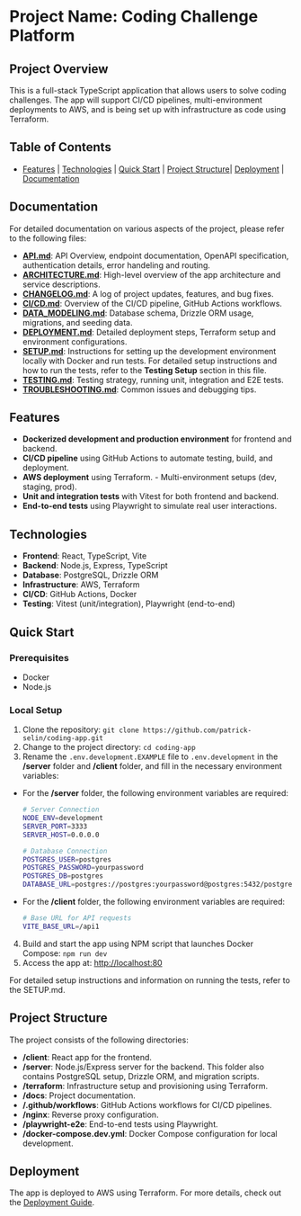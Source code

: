 # Project Name: Coding Challenge Platform

## Project Overview

This is a full-stack TypeScript application that allows users to solve coding challenges. The app will support CI/CD pipelines, multi-environment deployments to AWS, and is being set up with infrastructure as code using Terraform.

## Table of Contents

- [Features](#features) | [Technologies](#technologies) | [Quick Start](#quick-start) | [Project Structure](#project-structure)| [Deployment](#deployment) | [Documentation](#documentation)

## Documentation

For detailed documentation on various aspects of the project, please refer to the following files:

- **[API.md](docs/API.md)**: API Overview, endpoint documentation, OpenAPI specification, authentication details, error handeling and routing.
- **[ARCHITECTURE.md](docs/ARCHITECTURE.md)**: High-level overview of the app architecture and service descriptions.
- **[CHANGELOG.md](docs/CHANGELOG.md)**: A log of project updates, features, and bug fixes.
- **[CI/CD.md](docs/CI/CD.md)**: Overview of the CI/CD pipeline, GitHub Actions workflows.
- **[DATA_MODELING.md](docs/DATA_MODELING.md)**: Database schema, Drizzle ORM usage, migrations, and seeding data.
- **[DEPLOYMENT.md](docs/DEPLOYMENT.md)**: Detailed deployment steps, Terraform setup and environment configurations.
- **[SETUP.md](docs/SETUP.md)**: Instructions for setting up the development environment locally with Docker and run tests. For detailed setup instructions and how to run the tests, refer to the **Testing Setup** section in this file.
- **[TESTING.md](docs/TESTING.md)**: Testing strategy, running unit, integration and E2E tests.
- **[TROUBLESHOOTING.md](docs/TROUBLESHOOTING.md)**: Common issues and debugging tips.

## Features

- **Dockerized development and production environment** for frontend and backend.
- **CI/CD pipeline** using GitHub Actions to automate testing, build, and deployment.
- **AWS deployment** using Terraform. - Multi-environment setups (dev, staging, prod).
- **Unit and integration tests** with Vitest for both frontend and backend.
- **End-to-end tests** using Playwright to simulate real user interactions.

## Technologies

- **Frontend**: React, TypeScript, Vite
- **Backend**: Node.js, Express, TypeScript
- **Database**: PostgreSQL, Drizzle ORM
- **Infrastructure**: AWS, Terraform
- **CI/CD**: GitHub Actions, Docker
- **Testing**: Vitest (unit/integration), Playwright (end-to-end)

## Quick Start

### Prerequisites

- Docker
- Node.js

### Local Setup

1. Clone the repository: `git clone https://github.com/patrick-selin/coding-app.git`
2. Change to the project directory: `cd coding-app`
3. Rename the `.env.development.EXAMPLE` file to `.env.development` in the **/server** folder and **/client** folder, and fill in the necessary environment variables:

- For the **/server** folder, the following environment variables are required:

  ```bash
  # Server Connection
  NODE_ENV=development
  SERVER_PORT=3333
  SERVER_HOST=0.0.0.0

  # Database Connection
  POSTGRES_USER=postgres
  POSTGRES_PASSWORD=yourpassword
  POSTGRES_DB=postgres
  DATABASE_URL=postgres://postgres:yourpassword@postgres:5432/postgres
  ```

- For the **/client** folder, the following environment variables are required:
  ```bash
  # Base URL for API requests
  VITE_BASE_URL=/api1
  ```

4. Build and start the app using NPM script that launches Docker Compose: `npm run dev`
5. Access the app at: [http://localhost:80](http://localhost:80)

For detailed setup instructions and information on running the tests, refer to the SETUP.md.

## Project Structure

The project consists of the following directories:

- **/client**: React app for the frontend.
- **/server**: Node.js/Express server for the backend. This folder also contains PostgreSQL setup, Drizzle ORM, and migration scripts.
- **/terraform**: Infrastructure setup and provisioning using Terraform.
- **/docs**: Project documentation.
- **/.github/workflows**: GitHub Actions workflows for CI/CD pipelines.
- **/nginx**: Reverse proxy configuration.
- **/playwright-e2e**: End-to-end tests using Playwright.
- **/docker-compose.dev.yml**: Docker Compose configuration for local development.

## Deployment

The app is deployed to AWS using Terraform. For more details, check out the [Deployment Guide](docs/DEPLOYMENT.md).
